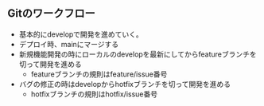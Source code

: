 ## Gitのワークフロー
- 基本的にdevelopで開発を進めていく。
- デプロイ時、mainにマージする
- 新規機能開発の時にローカルのdevelopを最新にしてからfeatureブランチを切って開発を進める
  - featureブランチの規則はfeature/issue番号
- バグの修正の時はdevelopからhotfixブランチを切って開発を進める
  - hotfixブランチの規則はhotfix/issue番号
